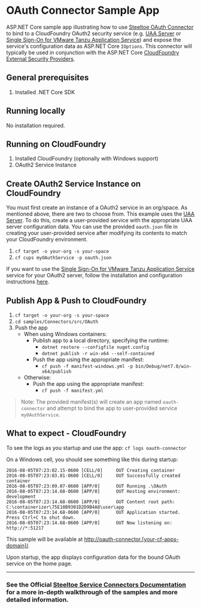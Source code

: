 ﻿# OAuth Connector Sample App

ASP.NET Core sample app illustrating how to use [Steeltoe OAuth Connector](https://docs.steeltoe.io/api/v3/connectors/oauth.html) to bind to a CloudFoundry OAuth2 security service (e.g. [UAA Server](https://github.com/cloudfoundry/uaa) or [Single Sign-On for VMware Tanzu Application Service](https://docs.vmware.com/en/Single-Sign-On-for-VMware-Tanzu-Application-Service/)) and expose the service's configuration data as ASP.NET Core `IOptions`.
This connector will typically be used in conjunction with the ASP.NET Core [CloudFoundry External Security Providers](https://docs.steeltoe.io/api/v3/security/).

## General prerequisites

1. Installed .NET Core SDK

## Running locally

No installation required.

## Running on CloudFoundry

1. Installed CloudFoundry (optionally with Windows support)
1. OAuth2 Service Instance

## Create OAuth2 Service Instance on CloudFoundry

You must first create an instance of a OAuth2 service in an org/space.
As mentioned above, there are two to choose from.
This example uses the [UAA Server](https://github.com/cloudfoundry/uaa).
To do this, create a user-provided service with the appropriate UAA server configuration data.
You can use the provided `oauth.json` file in creating your user-provided service after modifying its contents to match your CloudFoundry environment.

1. `cf target -o your-org -s your-space`
1. `cf cups myOAuthService -p oauth.json`

If you want to use the [Single Sign-On for VMware Tanzu Application Service](https://docs.vmware.com/en/Single-Sign-On-for-VMware-Tanzu-Application-Service/) service for your OAuth2 server, follow the installation and configuration instructions [here](https://docs.vmware.com/en/Single-Sign-On-for-VMware-Tanzu-Application-Service/1.14/sso/GUID-installation.html).

## Publish App & Push to CloudFoundry

1. `cf target -o your-org -s your-space`
1. `cd samples/Connectors/src/OAuth`
1. Push the app
   - When using Windows containers:
     - Publish app to a local directory, specifying the runtime:
       * `dotnet restore --configfile nuget.config`
       * `dotnet publish -r win-x64 --self-contained`
     - Push the app using the appropriate manifest:
       * `cf push -f manifest-windows.yml -p bin/Debug/net7.0/win-x64/publish`
   - Otherwise:
     - Push the app using the appropriate manifest:
       * `cf push -f manifest.yml`

> Note: The provided manifest(s) will create an app named `oauth-connector` and attempt to bind the app to user-provided service `myOAuthService`.

## What to expect - CloudFoundry

To see the logs as you startup and use the app: `cf logs oauth-connector`

On a Windows cell, you should see something like this during startup:

```text
2016-08-05T07:23:02.15-0600 [CELL/0]     OUT Creating container
2016-08-05T07:23:03.81-0600 [CELL/0]     OUT Successfully created container
2016-08-05T07:23:09.07-0600 [APP/0]      OUT Running .\OAuth
2016-08-05T07:23:14.68-0600 [APP/0]      OUT Hosting environment: development
2016-08-05T07:23:14.68-0600 [APP/0]      OUT Content root path: C:\containerizer\75E10B9301D2D9B4A8\user\app
2016-08-05T07:23:14.68-0600 [APP/0]      OUT Application started. Press Ctrl+C to shut down.
2016-08-05T07:23:14.68-0600 [APP/0]      OUT Now listening on: http://*:51217
```

This sample will be available at <http://oauth-connector.[your-cf-apps-domain]/>.

Upon startup, the app displays configuration data for the bound OAuth service on the home page.

---

### See the Official [Steeltoe Service Connectors Documentation](https://docs.steeltoe.io/api/v3/connectors/) for a more in-depth walkthrough of the samples and more detailed information.
